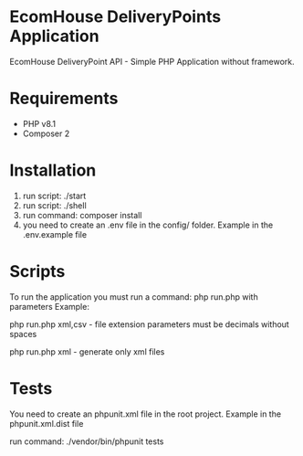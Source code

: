 # EcomHouse DeliveryPoints Application

EcomHouse DeliveryPoint API - Simple PHP Application without framework.

# Requirements
- PHP v8.1
- Composer 2

# Installation

1. run script: ./start
2. run script: ./shell
3. run command: composer install
4. you need to create an .env file in the config/ folder. Example in the .env.example file

# Scripts

To run the application you must run a command: php run.php with parameters
Example:

php run.php xml,csv - file extension parameters must be decimals without spaces

php run.php xml - generate only xml files

# Tests
You need to create an phpunit.xml file in the root project. Example in the phpunit.xml.dist file

run command: ./vendor/bin/phpunit tests
